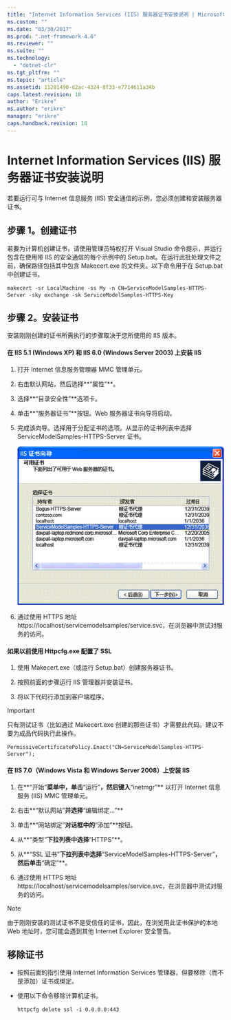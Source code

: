 ```yaml
---
title: "Internet Information Services (IIS) 服务器证书安装说明 | Microsoft Docs"
ms.custom: ""
ms.date: "03/30/2017"
ms.prod: ".net-framework-4.6"
ms.reviewer: ""
ms.suite: ""
ms.technology: 
  - "dotnet-clr"
ms.tgt_pltfrm: ""
ms.topic: "article"
ms.assetid: 11281490-d2ac-4324-8f33-e7714611a34b
caps.latest.revision: 18
author: "Erikre"
ms.author: "erikre"
manager: "erikre"
caps.handback.revision: 18
---
```

# Internet Information Services (IIS) 服务器证书安装说明
若要运行可与 Internet 信息服务 \(IIS\) 安全通信的示例，您必须创建和安装服务器证书。  
  
## 步骤 1。创建证书  
 若要为计算机创建证书，请使用管理员特权打开 Visual Studio 命令提示，并运行包含在使用带 IIS 的安全通信的每个示例中的 Setup.bat。在运行此批处理文件之前，确保路径包括其中包含 Makecert.exe 的文件夹。以下命令用于在 Setup.bat 中创建证书。  
  
```  
makecert -sr LocalMachine -ss My -n CN=ServiceModelSamples-HTTPS-Server -sky exchange -sk ServiceModelSamples-HTTPS-Key  
```  
  
## 步骤 2。安装证书  
 安装刚刚创建的证书所需执行的步骤取决于您所使用的 IIS 版本。  
  
#### 在 IIS 5.1 \(Windows XP\) 和 IIS 6.0 \(Windows Server 2003\) 上安装 IIS  
  
1.  打开 Internet 信息服务管理器 MMC 管理单元。  
  
2.  右击默认网站，然后选择**“属性”**。  
  
3.  选择**“目录安全性”**选项卡。  
  
4.  单击**“服务器证书”**按钮。Web 服务器证书向导将启动。  
  
5.  完成该向导。选择用于分配证书的选项。从显示的证书列表中选择 ServiceModelSamples\-HTTPS\-Server 证书。  
  
     ![IIS 证书向导](../../../../docs/framework/wcf/samples/media/iiscertificate-wizard.GIF "IISCertificate\_Wizard")  
  
6.  通过使用 HTTPS 地址 https:\/\/localhost\/servicemodelsamples\/service.svc，在浏览器中测试对服务的访问。  
  
#### 如果以前使用 Httpcfg.exe 配置了 SSL  
  
1.  使用 Makecert.exe（或运行 Setup.bat）创建服务器证书。  
  
2.  按照前面的步骤运行 IIS 管理器并安装证书。  
  
3.  将以下代码行添加到客户端程序。  
  
> [!IMPORTANT]
>  只有测试证书（比如通过 Makecert.exe 创建的那些证书）才需要此代码。建议不要为成品代码执行此操作。  
  
```  
PermissiveCertificatePolicy.Enact("CN=ServiceModelSamples-HTTPS-Server");  
```  
  
#### 在 IIS 7.0（Windows Vista 和 Windows Server 2008）上安装 IIS  
  
1.  在**“开始”**菜单中，单击**“运行”**，然后键入**“inetmgr”** 以打开 Internet 信息服务 \(IIS\) MMC 管理单元。  
  
2.  右击**“默认网站”**并选择**“编辑绑定…”**  
  
3.  单击**“网站绑定”**对话框中的**“添加”**按钮。  
  
4.  从**“类型”**下拉列表中选择**“HTTPS”**。  
  
5.  从**“SSL 证书”**下拉列表中选择**“ServiceModelSamples\-HTTPS\-Server”**，然后单击**“确定”**。  
  
6.  通过使用 HTTPS 地址 https:\/\/localhost\/servicemodelsamples\/service.svc，在浏览器中测试对服务的访问。  
  
> [!NOTE]
>  由于刚刚安装的测试证书不是受信任的证书，因此，在浏览用此证书保护的本地 Web 地址时，您可能会遇到其他 Internet Explorer 安全警告。  
  
## 移除证书  
  
-   按照前面的指引使用 Internet Information Services 管理器，但要移除（而不是添加）证书或绑定。  
  
-   使用以下命令移除计算机证书。  
  
    ```  
    httpcfg delete ssl -i 0.0.0.0:443  
    ```